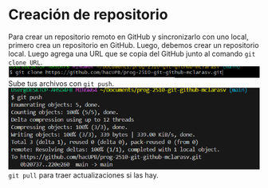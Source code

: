 # Creación de repositorio
Para crear un repositorio remoto en GitHub y sincronizarlo con uno local, primero crea un repositorio en GitHub. Luego, debemos crear un repositorio local.
Luego agrega una URL que se copia del GitHub junto al comando `git clone URL`.  
![alt text](../images/git%20clone.png)  
Sube tus archivos con `git push`.  
![alt text](../images/git%20push.png)  
`git pull` para traer actualizaciones si las hay.
